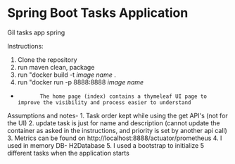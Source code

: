 # Spring Boot Tasks Application

Gil tasks app spring

Instructions:
1. Clone the repository
2. run maven clean, package
3. run "docker build -t *image name* .
4. run "docker run -p 8888:8888 *image name*

* 			 The home page (index) contains a thymeleaf UI page to improve the visibility and process easier to understand


Assumptions and notes-
			 1. Task order kept while using the get API's (not for the UI)
			 2. update task is just for name and description (cannot update the container as asked in the instructions, and priority is set by another api call)
			 3. Metrics can be found on http://localhost:8888/actuator/prometheus
			 4. I used in memory DB- H2Database 
			 5. I used a bootstrap to initialize 5 different tasks when the application starts 
